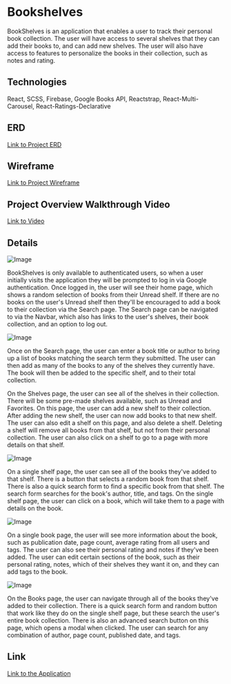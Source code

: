 # Bookshelves

BookShelves is an application that enables a user to track their personal book collection. The user will have access to several shelves that they can add their books to, and can add new shelves. The user will also have access to features to personalize the books in their collection, such as notes and rating.

## Technologies

React, SCSS, Firebase, Google Books API, Reactstrap, React-Multi-Carousel, React-Ratings-Declarative

## ERD

[Link to Project ERD](https://lucid.app/lucidchart/invitations/accept/d8fa90af-4b67-4aae-918a-eadbb625df7d)

## Wireframe

[Link to Project Wireframe](https://www.figma.com/file/fVZFs0tEgN59Zjmf5fOPxD/BookShelves?node-id=0%3A1)

## Project Overview Walkthrough Video

[Link to Video](https://www.loom.com/share/4938829bdfdf46e5a33cb86f09b69073)

## Details

![Image](https://i.imgur.com/B5AOJPb.png)

BookShelves is only available to authenticated users, so when a user initially visits the application they will be prompted to log in via Google authentication. Once logged in, the user will see their home page, which shows a random selection of books from their Unread shelf. If there are no books on the user's Unread shelf then they'll be encouraged to add a book to their collection via the Search page. The Search page can be navigated to via the Navbar, which also has links to the user's shelves, their book collection, and an option to log out.

![Image](https://i.imgur.com/Uov3QF2.gif)

Once on the Search page, the user can enter a book title or author to bring up a list of books matching the search term they submitted. The user can then add as many of the books to any of the shelves they currently have. The book will then be added to the specific shelf, and to their total collection.

On the Shelves page, the user can see all of the shelves in their collection. There will be some pre-made shelves available, such as Unread and Favorites. On this page, the user can add a new shelf to their collection. After adding the new shelf, the user can now add books to that new shelf. The user can also edit a shelf on this page, and also delete a shelf. Deleting a shelf will remove all books from that shelf, but not from their personal collection. The user can also click on a shelf to go to a page with more details on that shelf.

![Image](https://i.imgur.com/CKS4k17.gif)

On a single shelf page, the user can see all of the books they've added to that shelf. There is a button that selects a random book from that shelf. There is also a quick search form to find a specific book from that shelf. The search form searches for the book's author, title, and tags. On the single shelf page, the user can click on a book, which will take them to a page with details on the book.

![Image](https://i.imgur.com/Uxsl6px.png)

On a single book page, the user will see more information about the book, such as publication date, page count, average rating from all users and tags. The user can also see their personal rating and notes if they've been added. The user can edit certain sections of the book, such as their personal rating, notes, which of their shelves they want it on, and they can add tags to the book.

![Image](https://i.imgur.com/9RSdQNm.gif)

On the Books page, the user can navigate through all of the books they've added to their collection. There is a quick search form and random button that work like they do on the single shelf page, but these search the user's entire book collection. There is also an advanced search button on this page, which opens a modal when clicked. The user can search for any combination of author, page count, published date, and tags.

## Link

[Link to the Application](https://bandstrar-bookshelves.netlify.app/)